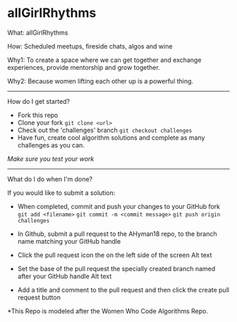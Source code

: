 # allGirlRhythms


What: allGirlRhythms

How: Scheduled meetups, fireside chats, algos and wine

Why1: To create a space where we can get together and exchange experiences, provide mentorship and grow together.

Why2: Because women lifting each other up is a powerful thing.


---
How do I get started?

- Fork this repo
- Clone your fork `git clone <url>`
- Check out the 'challenges' branch `git checkout challenges`
- Have fun, create cool algorithm solutions and complete as many challenges as you can.

*Make sure you test your work*

----

What do I do when I'm done?

If you would like to submit a solution:


- When completed, commit and push your changes to your GitHub fork `git add <filename>` `git commit -m <commit message>` `git push origin challenges`

- In Github, submit a pull request to the AHyman18 repo, to the branch name matching your GitHub handle 

- Click the pull request icon the on the left side of the screen Alt text

- Set the base of the pull request the specially created branch named after your GitHub handle Alt text

- Add a title and comment to the pull request and then click the create pull request button 



*This Repo is modeled after the Women Who Code Algorithms Repo.



